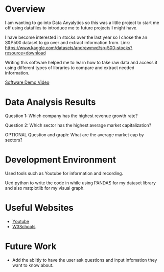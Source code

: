 # Overview

I am wanting to go into Data Anyalytics so this was a little project to start me off using datafiles to introduce me to future projects I might have.

I have become interested in stocks over the last year so I chose the an S&P500 dataset to go over and extract information from. Link: https://www.kaggle.com/datasets/andrewmvd/sp-500-stocks?resource=download

Writing this software helped me to learn how to take raw data and access it using different types of libraries to compare and extract needed information.

[Software Demo Video](https://youtu.be/LvDdxxLnOLE)

# Data Analysis Results

Question 1: Which company has the highest revenue growth rate?

Question 2: Which sector has the highest average market capitalization?

OPTIONAL Question and graph: What are the average market cap by sectors?

# Development Environment

Used tools such as Youtube for information and recording.

Ued python to write the code in while using PANDAS for my dataset library and also matplotlib for my visual graph.

# Useful Websites

- [Youtube](https://www.youtube.com/watch?v=2uvysYbKdjM&list=PLsWoNPunMVME-OjhRpEp58ZXo0oUOn9Rc&index=1&t=2069s)
- [W3Schools](https://www.w3schools.com/python/pandas/default.asp)

# Future Work

- Add the abiltiy to have the user ask questions and input infomation they want to know about.
